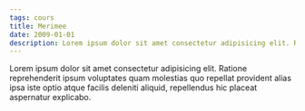 ```yaml
---
tags: cours
title: Merimee
date: 2009-01-01
description: Lorem ipsum dolor sit amet consectetur adipisicing elit. Ratione reprehenderit ipsum voluptates quam molestias quo repellat provident alias ipsa iste optio atque facilis deleniti aliquid, repellendus hic placeat aspernatur explicabo.
---
```


Lorem ipsum dolor sit amet consectetur adipisicing elit. Ratione reprehenderit ipsum voluptates quam molestias quo repellat provident alias ipsa iste optio atque facilis deleniti aliquid, repellendus hic placeat aspernatur explicabo.
